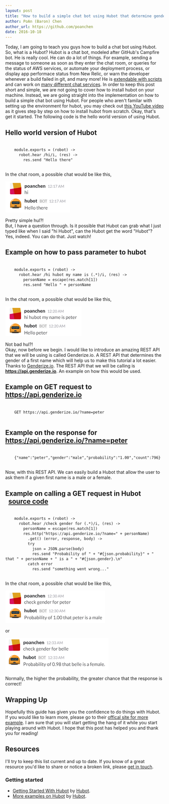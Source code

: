 ```yaml
---
layout: post
title: "How to build a simple chat bot using Hubot that determine gender based on their first name?"
author: PoAn (Baron) Chen
author_url: https://github.com/poanchen
date: 2016-10-18
---
```

Today, I am going to teach you guys how to build a chat bot using Hubot. So, what is a Hubot? Hubot is a chat bot, modeled after GitHub's Campfire bot. He is really cool. He can do a lot of things. For example, sending a message to someone as soon as they enter the chat room, or queries for the status of AWS services, or automate your deployment process, or display app performace status from New Relic, or warn the developer whenever a build failed in git, and many more! He is [extendable with scripts](https://hubot.github.com/docs/#scripts) and can work on [many different chat services](https://hubot.github.com/docs/adapters/). In order to keep this post short and simple, we are not going to cover how to install hubot on your machine. Instead, we are going straight into the implementation on how to build a simple chat bot using Hubot. For people who aren't familar with setting up the environment for hubot, you may check out [this YouTube video](https://youtu.be/A7fh6RIzGrw?t=5m15s) as it gives step by step on how to install hubot from scratch. Okay, that's get it started. The following code is the hello world version of using Hubot.

## Hello world version of Hubot

<pre>
  <code class="coffeescript">
    module.exports = (robot) ->
      robot.hear /hi/i, (res) ->
        res.send "Hello there"
  </code>
</pre>
In the chat room, a possible chat would be like this,<br>

<img src="/img/2016/10/18/how-to-build-a-simple-chat-bot-using-hubot-that-determine-gender-based-on-name/hubot-1-ex.PNG" alt="chat example for hello world version"><br>

Pretty simple hul?!<br>
But, I have a question through. Is it possible that Hubot can grab what I just typed like when I said "hi Hubot", can the Hubot get the word "Hubot"? <br>Yes, indeed. You can do that. Just watch!

## Example on how to pass parameter to hubot

<pre>
  <code class="coffeescript">
    module.exports = (robot) ->
      robot.hear /hi hubot my name is (.*)/i, (res) ->
        personName = escape(res.match[1])
        res.send "Hello " + personName
  </code>
</pre>
In the chat room, a possible chat would be like this,<br>

<img src="/img/2016/10/18/how-to-build-a-simple-chat-bot-using-hubot-that-determine-gender-based-on-name/hubot-2-ex.PNG" alt="chat example for pass parameter to hubot"><br>

Not bad hul?!<br>
Okay, now before we begin. I would like to introduce an amazing REST API that we will be using is called Genderize.io. A REST API that determines the gender of a first name which will help us to make this tutorial a lot easier. Thanks to [Genderize.io](https://genderize.io/). The REST API that we will be calling is **https://api.genderize.io**. An example on how this would be used.

## Example on GET request to https://api.genderize.io

<pre>
  <code class="html">
    GET https://api.genderize.io/?name=peter
  </code>
</pre>

## Example on the response for https://api.genderize.io/?name=peter

<pre>
  <code class="json">
    {"name":"peter","gender":"male","probability":"1.00","count":796}
  </code>
</pre>
Now, with this REST API. We can easily build a Hubot that allow the user to ask them if a given first name is a male or a female.

## Example on calling a GET request in Hubot &nbsp;&nbsp;<a href="https://github.com/poanchen/code-for-blog/blob/master/2016/10/18/how-to-build-a-simple-chat-bot-using-hubot-that-determine-gender-based-on-name/chatbotThatDetermineGenderBasedOnName.coffee" target="_blank">source code</a>

<pre>
  <code class="coffeescript">
    module.exports = (robot) ->
      robot.hear /check gender for (.*)/i, (res) ->
        personName = escape(res.match[1])
        res.http("https://api.genderize.io/?name=" + personName)
          .get() (error, response, body) ->
          try
            json = JSON.parse(body)
            res.send "Probability of " + "#{json.probability}" + " that " + personName + " is a " + "#{json.gender}.\n"
          catch error
            res.send "something went wrong..."
  </code>
</pre>
In the chat room, a possible chat would be like this,<br>

<img src="/img/2016/10/18/how-to-build-a-simple-chat-bot-using-hubot-that-determine-gender-based-on-name/hubot-3-ex.PNG" alt="chat example for checking gender for peter"><br>

or<br>

<img src="/img/2016/10/18/how-to-build-a-simple-chat-bot-using-hubot-that-determine-gender-based-on-name/hubot-4-ex.PNG" alt="chat example for checking gender for belle"><br>

Normally, the higher the probability, the greater chance that the response is correct!

## Wrapping Up

Hopefully this guide has given you the confidence to do things with Hubot. If you would like to learn more, please go to their [offical site for more example](https://hubot.github.com/docs/scripting/). I am sure that you will start getting the hang of it while you start playing around with Hubot. I hope that this post has helped you and thank you for reading!

## Resources

I'll try to keep this list current and up to date. If you know of a great resource you'd like to share or notice a broken link, please [get in touch](https://github.com/poanchen).

### Getting started

* [Getting Started With Hubot](https://hubot.github.com/docs/) by [Hubot](https://hubot.github.com/).
* [More examples on Hubot](https://github.com/hubot-scripts) by [Hubot](https://hubot.github.com/).